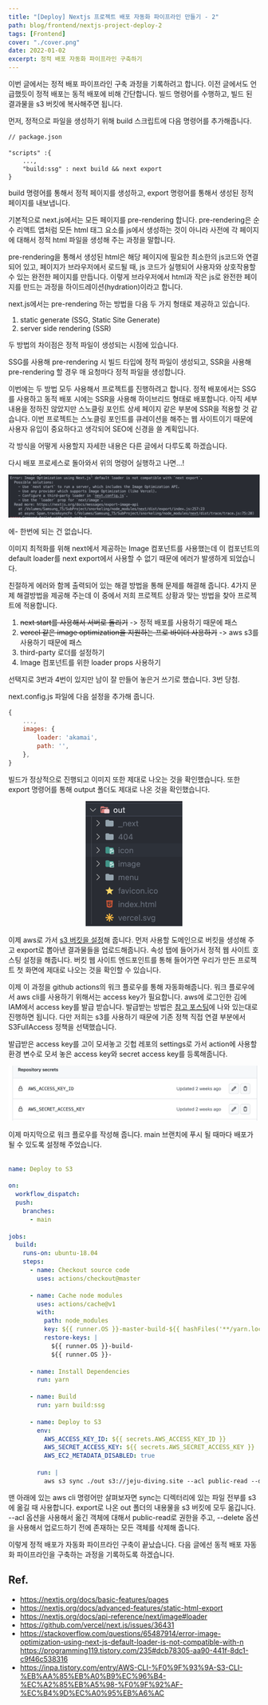 ```yaml
---
title: "[Deploy] Nextjs 프로젝트 배포 자동화 파이프라인 만들기 - 2"
path: blog/frontend/nextjs-project-deploy-2
tags: [Frontend]
cover: "./cover.png"
date: 2022-01-02
excerpt: 정적 배포 자동화 파이프라인 구축하기
---
```


이번 글에서는 정적 배포 파이프라인 구축 과정을 기록하려고 합니다. 이전 글에서도 언급했듯이 정적 배포는 동적 배포에 비해 간단합니다. 빌드 명령어를 수행하고, 빌드 된 결과물을 s3 버킷에 복사해주면 됩니다.

먼저, 정적으로 파일을 생성하기 위해 build 스크립트에 다음 명령어를 추가해줍니다.
```
// package.json

"scripts" :{
    ...,
    "build:ssg" : next build && next export
}
``` 
build 명령어를 통해서 정적 페이지를 생성하고, export 명령어를 통해서 생성된 정적 페이지를 내보냅니다.

기본적으로 next.js에서는 모든 페이지를 pre-rendering 합니다. pre-rendering은 순수 리액트 앱처럼 모든 html 태그 요소를 js에서 생성하는 것이 아니라 사전에 각 페이지에 대해서 정적 html 파일을 생성해 주는 과정을 말합니다.

 pre-rendering을 통해서 생성된 html은 해당 페이지에 필요한 최소한의 js코드와 연결되어 있고, 페이지가 브라우저에서 로드될 때, js 코드가 실행되어 사용자와 상호작용할 수 있는 완전한 페이지를 만듭니다. 이렇게 브라우저에서 html과 작은 js로 완전한 페이지를 만드는 과정을 하이드레이션(hydration)이라고 합니다. 

 next.js에서는 pre-rendering 하는 방법을 다음 두 가지 형태로 제공하고 있습니다.

 1. static generate (SSG, Static Site Generate)
 2. server side rendering (SSR)

 두 방법의 차이점은 정적 파일이 생성되는 시점에 있습니다. 

 SSG를 사용해 pre-rendering 시 빌드 타입에 정적 파일이 생성되고, SSR을 사용해 pre-rendering 할 경우 매 요청마다 정적 파일을 생성합니다. 

 이번에는 두 방법 모두 사용해서 프로젝트를 진행하려고 합니다. 정적 배포에서는 SSG를 사용하고 동적 배포 시에는 SSR을 사용해 하이브리드 형태로 배포합니다. 아직 세부 내용을 정하진 않았지만 스노클링 포인트 상세 페이지 같은 부분에 SSR을 적용할 것 같습니다. 이번 프로젝트는 스노클링 포인트를 큐레이션을 해주는 웹 사이트이기 때문에 사용자 유입이 중요하다고 생각되어 SEO에 신경을 쓸 계획입니다.

 각 방식을 어떻게 사용할지 자세한 내용은 다른 글에서 다루도록 하겠습니다. 

 다시 배포 프로세스로 돌아와서 위의 명령어 실행하고 나면...!

 ![](./imageError.png)

 에- 한번에 되는 건 없습니다.
 
 이미지 최적화를 위해 next에서 제공하는 Image 컴포넌트를 사용했는데 이 컴포넌트의 default loader를 next export에서 사용할 수 없기 때문에 에러가 발생하게 되었습니다. 

 친절하게 에러와 함께 출력되어 있는 해결 방법을 통해 문제를 해결해 줍니다. 4가지 문제 해결방법을 제공해 주는데 이 중에서 저희 프로젝트 상황과 맞는 방법을 찾아 프로젝트에 적용합니다.

 1. ~~next start를 사용해서 서버로 돌리기~~ -> 정적 배포를 사용하기 때문에 패스 
 2. ~~vercel 같은 image optimization을 지원하는 프로 바이더 사용하기~~ -> aws s3를 사용하기 때문에 패스 
 3. third-party 로더를 설정하기 
 4. Image 컴포넌트를 위한 loader props 사용하기 

선택지로 3번과 4번이 있지만 남이 잘 만들어 놓은거 쓰기로 했습니다. 3번 당첨.

next.config.js 파일에 다음 설정을 추가해 줍니다. 

```javascript
{
    ...,
    images: {
        loader: 'akamai',
        path: '',
    },
}
```
빌드가 정상적으로 진행되고 이미지 또한 제대로 나오는 것을 확인했습니다. 또한 export 명령어를 통해 output 폴더도 제대로 나온 것을 확인했습니다.

<p align="center">
    <img src="./build-export.png" height="250px">
</p>

이제 aws로 가서 [s3 버킷을 설정](https://longtermsad.tistory.com/44)해 줍니다. 먼저 사용할 도메인으로 버킷을 생성해 주고 export로 뽑아낸 결과물들을 업로드해줍니다. 속성 탭에 들어가서 정적 웹 사이트 호스팅 설정을 해줍니다. 버킷 웹 사이트 엔드포인트를 통해 들어가면 우리가 만든 프로젝트 첫 화면에 제대로 나오는 것을 확인할 수 있습니다. 

이제 이 과정을 github actions의 워크 플로우를 통해 자동화해줍니다. 워크 플로우에서 aws cli를 사용하기 위해서는 access key가 필요합니다. aws에 로그인한 김에 IAM에서 access key를 발급 받습니다. 발급받는 방법은 [참고 포스팅](https://lannstark.tistory.com/66)에 나와 있는대로 진행하면 됩니다. 다만 저희는 s3를 사용하기 때문에 기존 정책 직접 연결 부분에서 S3FullAccess 정책을 선택했습니다.

발급받은 access key를 고이 모셔놓고 깃헙 레포의 settings로 가서 action에 사용할 환경 변수로 모셔 놓은 access key와 secret access key를 등록해줍니다.

![](./actions-secret.png)

이제 마지막으로 워크 플로우를 작성해 줍니다. main 브랜치에 푸시 될 때마다 배포가 될 수 있도록 설정해 주었습니다.

```yml

name: Deploy to S3

on:
  workflow_dispatch:
  push:
    branches:
      - main    

jobs:
  build:
    runs-on: ubuntu-18.04
    steps:
      - name: Checkout source code
        uses: actions/checkout@master

      - name: Cache node modules  
        uses: actions/cache@v1
        with:
          path: node_modules
          key: ${{ runner.OS }}-master-build-${{ hashFiles('**/yarn.lock') }}
          restore-keys: |
            ${{ runner.OS }}-build-
            ${{ runner.OS }}-

      - name: Install Dependencies
        run: yarn

      - name: Build
        run: yarn build:ssg

      - name: Deploy to S3
        env:
          AWS_ACCESS_KEY_ID: ${{ secrets.AWS_ACCESS_KEY_ID }}
          AWS_SECRET_ACCESS_KEY: ${{ secrets.AWS_SECRET_ACCESS_KEY }}
          AWS_EC2_METADATA_DISABLED: true

        run: |
          aws s3 sync ./out s3://jeju-diving.site --acl public-read --delete
```
맨 아래에 있는 aws cli 명령어만 살펴보자면 sync는 디렉터리에 있는 파일 전부를 s3에 옮길 때 사용합니다. export로 나온 out 폴더의 내용물을 s3 버킷에 모두 옮깁니다. --acl 옵션을 사용해서 옮긴 객체에 대해서 public-read로 권한을 주고, --delete 옵션을 사용해서 업로드하기 전에 존재하는 모든 객체를 삭제해 줍니다.


이렇게 정적 배포가 자동화 파이프라인 구축이 끝났습니다. 다음 글에선 동적 배포 자동화 파이프라인을 구축하는 과정을 기록하도록 하겠습니다.


 ## Ref.
 - https://nextjs.org/docs/basic-features/pages
 - https://nextjs.org/docs/advanced-features/static-html-export
 - https://nextjs.org/docs/api-reference/next/image#loader
 - https://github.com/vercel/next.js/issues/36431
 - https://stackoverflow.com/questions/65487914/error-image-optimization-using-next-js-default-loader-is-not-compatible-with-n
 https://programming119.tistory.com/235#dcb78305-aa90-441f-8dc1-c9f46c538316
 - https://inpa.tistory.com/entry/AWS-CLI-%F0%9F%93%9A-S3-CLI-%EB%AA%85%EB%A0%B9%EC%96%B4-%EC%A2%85%EB%A5%98-%F0%9F%92%AF-%EC%B4%9D%EC%A0%95%EB%A6%AC